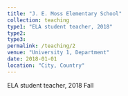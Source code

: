 ```yaml
---
title: "J. E. Moss Elementary School"
collection: teaching
type1: "ELA student teacher, 2018"
type2: 
type3: 
permalink: /teaching/2
venue: "University 1, Department"
date: 2018-01-01
location: "City, Country"
---
```



ELA student teacher, 2018 Fall
